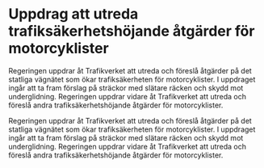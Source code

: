 # Uppdrag att utreda trafiksäkerhetshöjande åtgärder för motorcyklister

Regeringen uppdrar åt Trafikverket att utreda och föreslå åtgärder på det statliga vägnätet som ökar trafiksäkerheten för motorcyklister. I uppdraget ingår att ta fram förslag på sträckor med slätare räcken och skydd mot underglidning. Regeringen uppdrar vidare åt Trafikverket att utreda och föreslå andra trafiksäkerhetshöjande åtgärder för motorcyklister.

Regeringen uppdrar åt Trafikverket att utreda och föreslå åtgärder på det statliga vägnätet som ökar trafiksäkerheten för motorcyklister. I uppdraget ingår att ta fram förslag på sträckor med slätare räcken och skydd mot underglidning. Regeringen uppdrar vidare åt Trafikverket att utreda och föreslå andra trafiksäkerhetshöjande åtgärder för motorcyklister.
